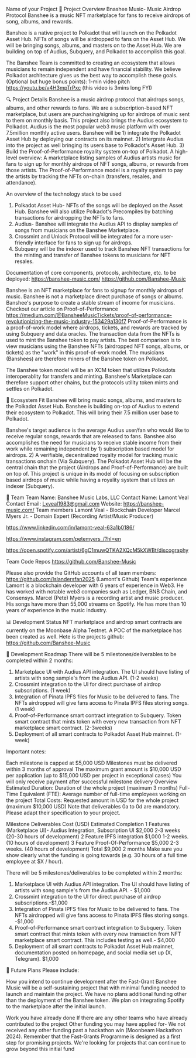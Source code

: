 Name of your Project
🌟 Project Overview
Bnashee Music- Music Airdrop Protocol
Banshee is a music NFT marketplace for fans to receive airdrops of song, albums, and rewards.

Banshee is a native project to Polkadot that will launch on the Polkadot Asset Hub. NFTs of songs will be airdropped to fans on the Asset Hub. We will be bringing songs, albums, and masters on to the Asset Hub. We are building on top of Audius, Subquery, and Polkadot to accomplish this goal.

The Banshee Team is committed to creating an ecosystem that allows musicians to remain independent and have financial stability. We believe Polkadot architecture gives us the best way to accomplish these goals.
(Optional but huge bonus points): 1-min video pitch
https://youtu.be/v4H3mpTrPxc (this video is 3mins long FYI)

🔍 Project Details
Banshee is a music airdrop protocol that airdrops songs, albums, and other rewards to fans. We are a subscription-based NFT marketplace, but users are purchasing/signing up for airdrops of music sent to them on monthly basis. This project also brings the Audius ecosystem to Polkadot. Audius is the most popular web3 music platform with over 7.5million monthly active users. Banshee will be 1) integrate the Polkadot Asset Hub by deploying our contracts on its mainnet. 2) Intergrate Audius into the project as well bringing its users base to Polkadot's Asset Hub. 3) Build the Proof-of-Performance royality system on-top of Polkadot. A high-level overview: A marketplace listing samples of Audius artists music for fans to sign up for monthly airdrops of NFT songs, albums, or rewards from those artists. The Proof-of-Performance model is a royalty system to pay the artists by tracking the NFTs on-chain (transfers, resales, and attendance).

An overview of the technology stack to be used
1) Polkadot Asset Hub- NFTs of the songs will be deployed on the Asset Hub. Banshee will also utilize Polkadot's Precompiles by batching transactions for airdropping the NFTs to fans.
2) Audius- Banshee will integrate the Audius API to display samples of songs from musicians on the Banshee Marketplace.
3) Crossmint and Unlock Protocol will be integrated for a more user-friendly interface for fans to sign up for airdrops.
4) Subquery will be the indexer used to track Banshee NFT transactions for the minting and transfer of Banshee tokens to musicians for NFT resales.
   
Documentation of core components, protocols, architecture, etc. to be deployed:
https://banshee-music.com/ 
https://github.com/Banshee-Music

Banshee is an NFT marketplace for fans to signup for monthly airdrops of music. Banshee is not a marketplace direct purchase of songs or albums. Banshee's purpose to create a stable stream of income for musicians. Checkout our article on Proof-of-Performance
https://medium.com/@BansheeMusicTickets/proof-of-performance-revolutionizing-the-music-industry-153429a130f7
Proof-of-Performance is a proof-of-work model where airdrops, tickets, and rewards are tracked by using Subquery and data oracles. The transaction data from the NFTs is used to mint the Banshee token to pay artists. The best comparison is to view musicians using the Banshee NFTs (airdropped NFT songs, albums, or tickets) as the "work" in this proof-of-work model. The musicians (Banshees) are therefore miners of the Banshee token on Polkadot. 

The Banshee token model will be an XCM token that utilizes Polkadots interoperablity for transfers and minting. Banshee's Marketplace can therefore support other chains, but the protocols utility token mints and settles on Polkadot.

🧩 Ecosystem Fit
Banshee will bring music songs, albums, and masters to the Polkadot Asset Hub. Banshee is building on-top of Audius to extend their ecosystem to Polkadot. This will bring their 7.5 million user base to Polkadot. 

Banshee's target audience is the average Audius user/fan who would like to receive regular songs, rewards that are released to fans. Banshee also accomplishes the need for musicians to receive stable income from their work while remaining independent by 1) subscription based model for airdrops. 2) A verifiable, decentralized royalty model for tracking music transactions onchain (Via Subquery). The Polkadot Asset Hub will be the central chain that the project (Airdrops and Proof-of-Performance) are built on top of.  This project is unique in its model of focusing on subscription based airdrops of music while having a royality system that utilizes an indexer (Subquery).

👥 Team
Team Name: Banshee Music Labs, LLC
Contact Name: Lamont Veal
Contact Email: Lxveal1983@gmail.com
Website: https://banshee-music.com/ 
Team members
Lamont Veal - Blockchain Developer
Marcel Myers Jr. - Domain Expert (Recording Artist/Music Producer)

https://www.linkedin.com/in/lamont-veal-63a1b0186/

https://www.instagram.com/petemyers_/?hl=en

https://open.spotify.com/artist/6gC1muwQTKA2XQcM5kXWBt/discography

Team Code Repos
https://github.com/Banshee-Music

Please also provide the GitHub accounts of all team members:
https://github.com/Islandersfan2025 (Lamont's Github)
Team's experience
Lamont is a blockchain developer with 6 years of experience in Web3. He has worked with notable web3 companies such as Ledger, BNB Chain, and Consensys. 
Marcel (Pete) Myers is a recording artist and music producer. His songs have more than 55,000 streams on Spotify. He has more than 10 years of experience in the music industry.

📊 Development Status
NFT marketplace and airdrop smart contracts are currently on the Moonbase Alpha Testnet. A POC of the marketplace has been created as well. Hete is the projects github: https://github.com/Banshee-Music


📅 Development Roadmap
There will be 5 milestones/deliverables to be completed within 2 months:
1) Marketplace UI with Audius API integration. The UI should have listing of artists with song sample's from the Audius API. (1-2 weeks)
2) Crossmint integration to the UI for direct purchase of airdrop subscriptions. (1 week)
3) Integration of Pinata IPFS files for Music to be delivered to fans. The NFTs airdropped will give fans access to Pinata IPFS files storing songs. (1 week)
4) Proof-of-Performance smart contract integration to Subquery. Token smart contract that mints token with every new transaction from NFT marketplace smart contract. (2-3weeks)
5) Deployment of all smart contracts to Polkadot Asset Hub mainnet. (1-week)

Important notes:

Each milestone is capped at $5,000 USD
Milestones must be delivered within 3 months of approval
The maximum grant amount is $10,000 USD per application (up to $15,000 USD per project in exceptional cases)
You will only receive payment after successful milestone delivery
Overview
Estimated Duration: Duration of the whole project (maximum 3 months)
Full-Time Equivalent (FTE): Average number of full-time employees working on the project
Total Costs: Requested amount in USD for the whole project (maximum $10,000 USD)
Note that deliverables 0a to 0d are mandatory. Please adapt their specification to your project.

Milestone	Deliverables	Cost (USD)	Estimated Completion
1	Features (Marketplace UI)- Audius Integration, Subscription UI	$2,000 2-3 weeks (20-30 hours of development)
2	Feature IPFS integration	$1,000	1-2 weeks. (10 hours of development)
3 Feature Proof-Of-Performance $5,000 2-3 weeks. (40 hours of development)
Total		$9,000	2 months
Make sure you show clearly what the funding is going towards (e.g. 30 hours of a full time employee at $X / hour).

There will be 5 milestones/deliverables to be completed within 2 months:
1) Marketplace UI with Audius API integration. The UI should have listing of artists with song sample's from the Audius API. - $1,000
2) Crossmint integration to the UI for direct purchase of airdrop subscriptions.-$1,000 
3) Integration of Pinata IPFS files for Music to be delivered to fans. The NFTs airdropped will give fans access to Pinata IPFS files storing songs. -$1,000
4) Proof-of-Performance smart contract integration to Subquery. Token smart contract that mints token with every new transaction from NFT marketplace smart contract. This includes testing as well.- $4,000
5) Deployment of all smart contracts to Polkadot Asset Hub mainnet, documentation posted on homepage, and social media set up (X, Telegram). $1,000

🔮 Future Plans
Please include:

How you intend to continue development after the Fast-Grant
Banshee Music will be a self-sustaining project that with minimal funding needed to launch and maintain the project. We have no plans additional funding other than the deployment of the Banshee token. We plan on integrating Spotify to the marketplace after the initial launch. 

Work you have already done
If there are any other teams who have already contributed to the project
Other funding you may have applied for- We not received any other funding past a hackathon win (Moonbeam Hackathon 2024).
Remember that the Fast-Grants Programme is designed as a first step for promising projects. We're looking for projects that can continue to grow beyond this initial fund
